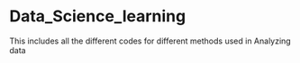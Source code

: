 # Data_Science_learning
This includes all the different codes for different methods used in Analyzing data
